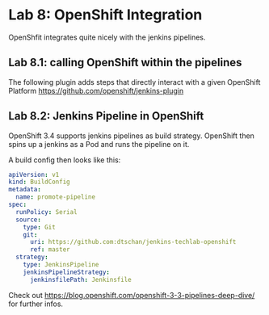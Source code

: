 Lab 8: OpenShift Integration
============================

OpenShfit integrates quite nicely with the jenkins pipelines.

Lab 8.1: calling OpenShift within the pipelines
-----------------------------------------------

The following plugin adds steps that directly interact with a given OpenShift Platform  https://github.com/openshift/jenkins-plugin



Lab 8.2: Jenkins Pipeline in OpenShift
--------------------------------------

OpenShift 3.4 supports jenkins pipelines as build strategy. OpenShift then spins up a jenkins as a Pod and runs the pipeline on it.

A build config then looks like this:

```yaml
apiVersion: v1
kind: BuildConfig
metadata:
  name: promote-pipeline
spec:
  runPolicy: Serial
  source:
    type: Git
    git:
      uri: https://github.com:dtschan/jenkins-techlab-openshift
      ref: master    
  strategy:
    type: JenkinsPipeline
    jenkinsPipelineStrategy:
      jenkinsfilePath: Jenkinsfile
```

Check out https://blog.openshift.com/openshift-3-3-pipelines-deep-dive/ for further infos.
